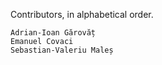 Contributors, in alphabetical order.

	Adrian-Ioan Gărovăț
    Emanuel Covaci
    Sebastian-Valeriu Maleș